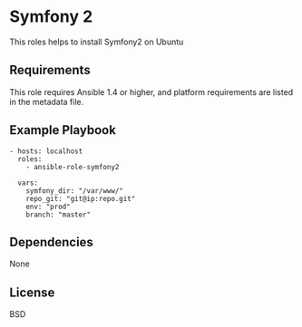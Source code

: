 Symfony 2
=========

This roles helps to install Symfony2 on Ubuntu

Requirements
------------

This role requires Ansible 1.4 or higher, and platform requirements are listed
in the metadata file.

Example Playbook
----------------

    - hosts: localhost
      roles:
        - ansible-role-symfony2

      vars:
        symfony_dir: "/var/www/"
        repo_git: "git@ip:repo.git"
        env: "prod"
        branch: "master"

Dependencies
------------

None

License
-------

BSD
